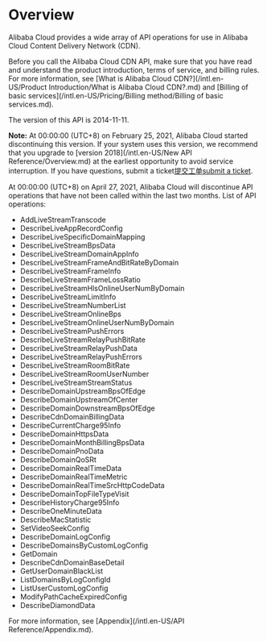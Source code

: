 # Overview

Alibaba Cloud provides a wide array of API operations for use in Alibaba Cloud Content Delivery Network \(CDN\).

Before you call the Alibaba Cloud CDN API, make sure that you have read and understand the product introduction, terms of service, and billing rules. For more information, see [What is Alibaba Cloud CDN?](/intl.en-US/Product Introduction/What is Alibaba Cloud CDN?.md) and [Billing of basic services](/intl.en-US/Pricing/Billing method/Billing of basic services.md).

The version of this API is 2014-11-11.

**Note:** At 00:00:00 \(UTC+8\) on February 25, 2021, Alibaba Cloud started discontinuing this version. If your system uses this version, we recommend that you upgrade to [version 2018](/intl.en-US/New API Reference/Overview.md) at the earliest opportunity to avoid service interruption. If you have questions, submit a ticket[提交工单](https://selfservice.console.aliyun.com/ticket/createIndex)[submit a ticket](https://workorder-intl.console.aliyun.com/?spm=5176.2020520001.aliyun_topbar.18.dbd44bd3e4f845#/ticket/createIndex).

At 00:00:00 \(UTC+8\) on April 27, 2021, Alibaba Cloud will discontinue API operations that have not been called within the last two months. List of API operations:

-   AddLiveStreamTranscode
-   DescribeLiveAppRecordConfig
-   DescribeLiveSpecificDomainMapping
-   DescribeLiveStreamBpsData
-   DescribeLiveStreamDomainAppInfo
-   DescribeLiveStreamFrameAndBitRateByDomain
-   DescribeLiveStreamFrameInfo
-   DescribeLiveStreamFrameLossRatio
-   DescribeLiveStreamHlsOnlineUserNumByDomain
-   DescribeLiveStreamLimitInfo
-   DescribeLiveStreamNumberList
-   DescribeLiveStreamOnlineBps
-   DescribeLiveStreamOnlineUserNumByDomain
-   DescribeLiveStreamPushErrors
-   DescribeLiveStreamRelayPushBitRate
-   DescribeLiveStreamRelayPushData
-   DescribeLiveStreamRelayPushErrors
-   DescribeLiveStreamRoomBitRate
-   DescribeLiveStreamRoomUserNumber
-   DescribeLiveStreamStreamStatus
-   DescribeDomainUpstreamBpsOfEdge
-   DescribeDomainUpstreamOfCenter
-   DescribeDomainDownstreamBpsOfEdge
-   DescribeCdnDomainBillingData
-   DescribeCurrentCharge95Info
-   DescribeDomainHttpsData
-   DescribeDomainMonthBillingBpsData
-   DescribeDomainPnoData
-   DescribeDomainQoSRt
-   DescribeDomainRealTimeData
-   DescribeDomainRealTimeMetric
-   DescribeDomainRealTimeSrcHttpCodeData
-   DescribeDomainTopFileTypeVisit
-   DescribeHistoryCharge95Info
-   DescribeOneMinuteData
-   DescribeMacStatistic
-   SetVideoSeekConfig
-   DescribeDomainLogConfig
-   DescribeDomainsByCustomLogConfig
-   GetDomain
-   DescribeCdnDomainBaseDetail
-   GetUserDomainBlackList
-   ListDomainsByLogConfigId
-   ListUserCustomLogConfig
-   ModifyPathCacheExpiredConfig
-   DescribeDiamondData

For more information, see [Appendix](/intl.en-US/API Reference/Appendix.md).

